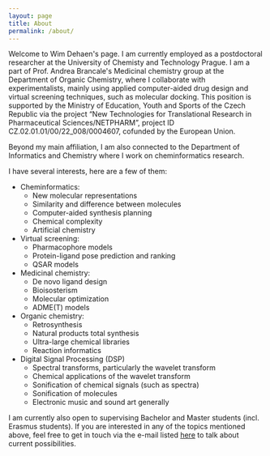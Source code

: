 ```yaml
---
layout: page
title: About
permalink: /about/
---
```


Welcome to Wim Dehaen's page. I am currently employed as a postdoctoral researcher
at the University of Chemisty and Technology Prague. I am a part of Prof. Andrea
Brancale's Medicinal chemistry group at the Department of Organic Chemistry,
where I collaborate with experimentalists, mainly using applied computer-aided
drug design and virtual screening techniques, such as molecular docking. This
position is supported by the Ministry of Education, Youth and Sports of the
Czech Republic via the project “New Technologies for Translational Research in
Pharmaceutical Sciences/NETPHARM”, project ID CZ.02.01.01/00/22_008/0004607,
cofunded by the European Union.

Beyond my main affiliation, I am also connected to the Department of Informatics
and Chemistry where I work on cheminformatics research.

I have several interests, here are a few of them: 

- Cheminformatics:
    - New molecular representations
    - Similarity and difference between molecules
    - Computer-aided synthesis planning
    - Chemical complexity
    - Artificial chemistry
- Virtual screening:
    - Pharmacophore models
    - Protein-ligand pose prediction and ranking
    - QSAR models
- Medicinal chemistry:
    - De novo ligand design
    - Bioisosterism
    - Molecular optimization
    - ADME(T) models
- Organic chemistry:
    - Retrosynthesis
    - Natural products total synthesis
    - Ultra-large chemical libraries
    - Reaction informatics
- Digital Signal Processing (DSP)
    - Spectral transforms, particularly the wavelet transform
    - Chemical applications of the wavelet transform
    - Sonification of chemical signals (such as spectra)
    - Sonification of molecules
    - Electronic music and sound art generally
    
I am currently also open to supervising Bachelor and Master students (incl.
Erasmus students). If you are interested in any of the topics mentioned above,
feel free to get in touch via the e-mail listed [here](https://telefony.vscht.cz/cs/Person/1476)
to talk about current possibilities. 
